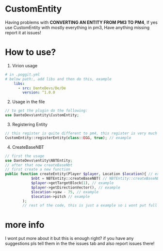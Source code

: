 # CustomEntity
Having problems with **CONVERTING AN ENTITY FROM PM3 TO PM4**, If yes use CustomEntity with mostly everything in pm3, Have anything missing report it at issues!
# How to use?
1. Virion usage
```yml
# in .poggit.yml
# below path:, add libs and then do this, example
    libs:
      - src: DanteDevs/De/De
        version: ^1.0.0
```
2. Usage in the file
```php
// to get the plugin do the following:
use DanteDevs\entity\CustomEntity;
```
3. Registering Entity
```php
// this register is quite different to pm4, this register is very much pm3
CustomEntity::registerEntity(class::EGG, true); // example
```
4. CreateBaseNBT
```php
// first the usage
use DanteDevs\entity\NBTEntity;
// after that now createBaseNbt
// first create a new function 
public function createEntity(Player $player, Location $location){ // example
            $nbt = NBTEntity::createBaseNBT( // NBTEntity::createBaseNBT is it
            $player->getTargetBlock(1), // example
            $player->getDirectionVector(), // example
            $location->yaw - 75, // example
            $location->pitch // example
        );
        // rest of the code, this is just a example so i wont put full code!
```
# more info
I wont put more about it but this is enough right?
if you have any suggestions pls tell them in the the issues tab and also report issues there!
  
